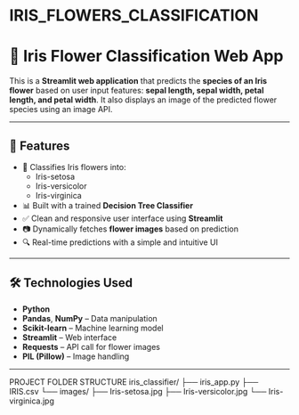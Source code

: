 # IRIS_FLOWERS_CLASSIFICATION
# 🌸 Iris Flower Classification Web App

This is a **Streamlit web application** that predicts the **species of an Iris flower** based on user input features: **sepal length, sepal width, petal length, and petal width**. It also displays an image of the predicted flower species using an image API.

---

## 📌 Features

- 🌼 Classifies Iris flowers into:
  - Iris-setosa
  - Iris-versicolor
  - Iris-virginica
- 📊 Built with a trained **Decision Tree Classifier**
- ✅ Clean and responsive user interface using **Streamlit**
- 📷 Dynamically fetches **flower images** based on prediction
- 🔍 Real-time predictions with a simple and intuitive UI

---

## 🛠 Technologies Used

- **Python**
- **Pandas**, **NumPy** – Data manipulation
- **Scikit-learn** – Machine learning model
- **Streamlit** – Web interface
- **Requests** – API call for flower images
- **PIL (Pillow)** – Image handling

---

PROJECT FOLDER STRUCTURE
iris_classifier/
├── iris_app.py
├── IRIS.csv
└── images/
    ├── Iris-setosa.jpg
    ├── Iris-versicolor.jpg
    └── Iris-virginica.jpg
